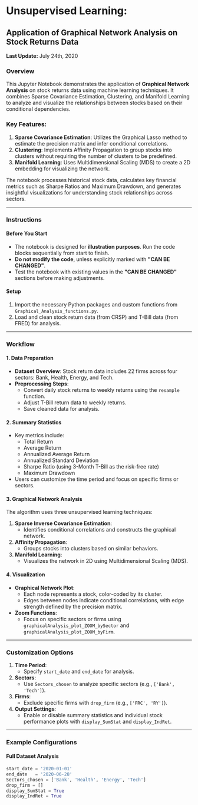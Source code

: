 # Unsupervised Learning: 
## Application of Graphical Network Analysis on Stock Returns Data

**Last Update:** July 24th, 2020

### Overview
This Jupyter Notebook demonstrates the application of **Graphical Network Analysis** on stock returns data using machine learning techniques. It combines Sparse Covariance Estimation, Clustering, and Manifold Learning to analyze and visualize the relationships between stocks based on their conditional dependencies.

### Key Features:
1. **Sparse Covariance Estimation**: Utilizes the Graphical Lasso method to estimate the precision matrix and infer conditional correlations.
2. **Clustering**: Implements Affinity Propagation to group stocks into clusters without requiring the number of clusters to be predefined.
3. **Manifold Learning**: Uses Multidimensional Scaling (MDS) to create a 2D embedding for visualizing the network.

The notebook processes historical stock data, calculates key financial metrics such as Sharpe Ratios and Maximum Drawdown, and generates insightful visualizations for understanding stock relationships across sectors.

---

### Instructions

#### **Before You Start**
- The notebook is designed for **illustration purposes**. Run the code blocks sequentially from start to finish.
- **Do not modify the code**, unless explicitly marked with **"CAN BE CHANGED"**. 
- Test the notebook with existing values in the **"CAN BE CHANGED"** sections before making adjustments.

#### **Setup**
1. Import the necessary Python packages and custom functions from `Graphical_Analysis_functions.py`.
2. Load and clean stock return data (from CRSP) and T-Bill data (from FRED) for analysis.

---

### Workflow

#### **1. Data Preparation**
- **Dataset Overview**: Stock return data includes 22 firms across four sectors: Bank, Health, Energy, and Tech.
- **Preprocessing Steps**:
  - Convert daily stock returns to weekly returns using the `resample` function.
  - Adjust T-Bill return data to weekly returns.
  - Save cleaned data for analysis.

#### **2. Summary Statistics**
- Key metrics include:
  - Total Return
  - Average Return
  - Annualized Average Return
  - Annualized Standard Deviation
  - Sharpe Ratio (using 3-Month T-Bill as the risk-free rate)
  - Maximum Drawdown
- Users can customize the time period and focus on specific firms or sectors.

#### **3. Graphical Network Analysis**
The algorithm uses three unsupervised learning techniques:
1. **Sparse Inverse Covariance Estimation**:
   - Identifies conditional correlations and constructs the graphical network.
2. **Affinity Propagation**:
   - Groups stocks into clusters based on similar behaviors.
3. **Manifold Learning**:
   - Visualizes the network in 2D using Multidimensional Scaling (MDS).

#### **4. Visualization**
- **Graphical Network Plot**:
  - Each node represents a stock, color-coded by its cluster.
  - Edges between nodes indicate conditional correlations, with edge strength defined by the precision matrix.
- **Zoom Functions**:
  - Focus on specific sectors or firms using `graphicalAnalysis_plot_ZOOM_bySector` and `graphicalAnalysis_plot_ZOOM_byFirm`.

---

### Customization Options
1. **Time Period**:
   - Specify `start_date` and `end_date` for analysis.
2. **Sectors**:
   - Use `Sectors_chosen` to analyze specific sectors (e.g., `['Bank', 'Tech']`).
3. **Firms**:
   - Exclude specific firms with `drop_firm` (e.g., `['FRC', 'RY']`).
4. **Output Settings**:
   - Enable or disable summary statistics and individual stock performance plots with `display_SumStat` and `display_IndRet`.

---

### Example Configurations

#### **Full Dataset Analysis**
```python
start_date = '2020-01-01'
end_date   = '2020-06-28'
Sectors_chosen = ['Bank', 'Health', 'Energy', 'Tech']
drop_firm = []
display_SumStat = True
display_IndRet = True
